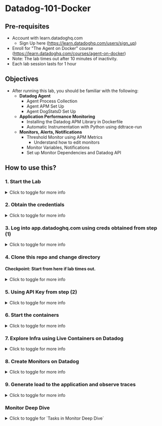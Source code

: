 # Datadog-101-Docker

## Pre-requisites 
- Account with learn.datadoghq.com
  - Sign Up here (https://learn.datadoghq.com/users/sign_up)
- Enroll for "The Agent on Docker" course (https://learn.datadoghq.com/courses/agent-on-docker)
- Note: The lab times out after 10 minutes of inactivity.
- Each lab session lasts for 1 hour

## Objectives
- After running this lab, you should be familiar with the following:
  - **Datadog Agent**
    - Agent Process Collection
    - Agent APM Set Up
    - Agent DogStatsD Set Up
  - **Application Performance Monitoring**
    - Installing the Datadog APM Library in Dockerfile
    - Automatic Instrumentation with Python using ddtrace-run
  - **Monitors, Alerts, Notifications**
    - Threshold Monitor using APM Metrics
      - Understand how to edit monitors
    - Monitor Variables, Notifications  
    - Set up Monitor Dependencies and Datadog API  

## How to use this?
### 1. Start the Lab
<details>
<summary>Click to toggle for more info</summary>
  
![image](https://github.com/jon94/Datadog-SG-Labs/assets/40360784/81283ffc-d20a-4dec-95db-10821b008675)

</details>

### 2. Obtain the credentials
<details>
<summary>Click to toggle for more info</summary>
  
![image](https://github.com/jon94/Datadog-SG-Labs/assets/40360784/d2f176d0-8f85-409b-9e77-70d09781ad35)

</details>

### 3. Log into app.datadoghq.com using creds obtained from step (1)
<details>
<summary>Click to toggle for more info</summary>
  
<img width="1501" alt="image" src="https://github.com/jon94/Datadog-SG-Labs/assets/40360784/7518ae2b-18c0-40dc-a535-0dbe3a7c19fd">
- If you are having issue logging in, please click on "Help" and navigate to "My training credentials don't work".

![image](https://github.com/jon94/Datadog-SG-Labs/assets/40360784/b11651c4-aec4-4cd4-9672-8d3e99cb8e2c)

</details>

### 4. Clone this repo and change directory
#### Checkpoint: Start from here if lab times out.
<details>
<summary>Click to toggle for more info</summary>

```
cd

git clone https://github.com/jon94/Datadog-SG-Labs.git

cd Datadog-SG-Labs/datadog-101-docker
```
![image](https://github.com/jon94/Datadog-SG-Labs/assets/40360784/fdbf45c0-e269-4440-b323-ea2b17e0c3e4)

</details>

### 5. Using API Key from step (2)
<details>
<summary>Click to toggle for more info</summary>
- Make sure you are in the correct directory >> root@agent-docker-lab-host:~/Datadog-SG-Labs/datadog-101-docker
  
```
# Replace "your_actual_api_key" with your actual API key in docker-compose.yaml
api_key="your_actual_api_key"
sed -i 's/YOUR API KEY/'"$api_key"'/g' docker-compose.yaml
```

```  
# Replace 'YOUR API KEY' with your actual API key in the rest of the required files
find . -type f -exec sed -i 's/YOUR_API_KEY/'"$api_key"'/g' {} +
```

</details>

### 6. Start the containers
<details>
<summary>Click to toggle for more info</summary>

- Make sure you are in the correct directory >> root@agent-docker-lab-host:~/Datadog-SG-Labs/datadog-101-docker
```
docker compose up -d --force-recreate --no-deps --build
```
- Check that the containers are up and running
```
docker ps -a
```
![image](https://github.com/jon94/Datadog-SG-Labs/assets/40360784/54d1442f-e9a6-4521-8161-fcdbcd9b6a97)

</details>

### 7. Explore Infra using Live Containers on Datadog
<details>
<summary>Click to toggle for more info</summary>
  
- [Live Containers](https://app.datadoghq.com/containers?query=short_image%3A%28agent%20OR%20datadog-101-docker-web%29&overview-na-groups=false&selectedTopGraph=timeseries)
<img width="1346" alt="image" src="https://github.com/jon94/Datadog-SG-Labs/assets/40360784/f03a67e4-a479-489e-8a72-eefcd3db0617">
<img width="1040" alt="image" src="https://github.com/jon94/Datadog-SG-Labs/assets/40360784/48cd289a-74e6-45c3-9f27-f9c0ddf9d8d9">

</details>

### 8. Create Monitors on Datadog
<details>
<summary>Click to toggle for more info</summary>

**Task 1: Create an Application Key in Datadog**
<details>
<summary>Click to toggle for more info</summary>

- [Create](https://docs.datadoghq.com/account_management/api-app-keys/#add-application-keys) an application key in Datadog UI. We will need this for this step.

- Proceed to next step after application key is created
  
```
# Replace "your_actual_app_key" with your actual APP key in docker-compose.yaml

app_key="your_actual_app_key"
find . -type f -exec sed -i 's/YOUR_APP_KEY/'"$app_key"'/g' {} +
```
```
chmod +x create_monitor.sh
./create_monitor.sh
```
![image](https://github.com/jon94/Datadog-SG-Labs/assets/40360784/4fa64f28-0c21-4578-9029-94abc45157f2)

</details>

**Task 2: Edit the created monitor to shorten the evaluation time**
<details>
<summary>Click to toggle for more info</summary>
  
![image](https://github.com/jon94/Datadog-SG-Labs/assets/40360784/ae03c3f0-265f-478b-b683-18f05c4769eb)

</details>

**Task 3: Based on the threshold monitor, create a similar one for simulate_error service**
<details>
<summary>Click to toggle for more info</summary>
  
- 2 methods
  - From Service Catalogue
    <img width="1329" alt="image" src="https://github.com/jon94/Datadog-SG-Labs/assets/40360784/511c7a9a-5145-443a-af4e-278a12d4db10">
  - From Monitors
    <img width="1352" alt="image" src="https://github.com/jon94/Datadog-SG-Labs/assets/40360784/7f718644-bfc8-4683-93fb-2819bc36860a">
    <img width="1351" alt="image" src="https://github.com/jon94/Datadog-SG-Labs/assets/40360784/680d4621-a854-4fbd-8f2d-70a251cd52ba">
    
</details>

**Task 4: Instead of creating a monitor based on metrics, create a monitor using APM Trace Analytics. This monitor should monitor service:flask-dd-lab in env:dd-sg-lab. Trigger an Alert when the count of error spans is > 20.**

[Hint](https://app.datadoghq.com/monitors/manage?order=desc) You should see 2 monitors created. Refer to one of them as an example.

<details>
<summary>Click to toggle for more info</summary>
  
<img width="1332" alt="image" src="https://github.com/jon94/Datadog-SG-Labs/assets/40360784/a910810c-df73-47b5-9ba8-5171bbfeb988">
    
</details>

</details>

### 9. Generate load to the application and observe traces
<details>
<summary>Click to toggle for more info</summary>
  
- Make sure you are in the correct directory >> root@agent-docker-lab-host:~/Datadog-SG-Labs/datadog-101-docker

- There are 2 endpoints.
  - HelloWorld >> localhost:5000/hello
  - Simulate Error >> localhost:5000/simulate_error
```
chmod +x run_script.sh 

./run_script.sh
```
</details>

### Monitor Deep Dive

<details>
<summary>Click to toggle for `Tasks in Monitor Deep Dive`</summary>

**Task 1: How do you alert different members based on the status of the monitor?**

<details>
<summary>Click to toggle for `Task 1`</summary>

[Hint] (https://docs.datadoghq.com/monitors/notify/variables/?tab=is_alert#conditional-variables)
  
   ```
  {{#is_alert}}
  high error rate on {{service.name}} on {{env.name}} @<email>
  {{/is_alert}} 
  
  {{#is_alert_recovery}}
  recovered. @<email>
  {{/is_alert_recovery}}
  ```

</details>

**Task 2: Your team wants better control of alerts, since simulate_error is invoked by flask-dd-labs, how can you create dependencies between the monitors such that when flask-dd-labs has an alert, simulate_errors service monitor will not be called?**

<details>
<summary>Click to toggle for `Task 2`</summary>

[Hint] (https://docs.datadoghq.com/monitors/guide/create-monitor-dependencies/)
- Follow along the idea in the document above. The endpoints in the documents are outdated. But you can use docs on [API Reference] (https://docs.datadoghq.com/api/latest/#api-reference)
  
  ```
  {{#is_alert}} 
  high error rate on {{service.name}} on {{env.name}}. Proceeding to mute downstream service (simulate_error) @webhook-mute-simulateerror
  {{/is_alert}}

  {{#is_alert_recovery}} 
  alert recovered. Proceeding to unmute downstream service (simulate_error) @webhook-unmute-simulateerror
  {{/is_alert_recovery}}
  ```

**Configure Webhook Integration**

```
To mute monitor: https://api.datadoghq.com/api/v1/monitor/<monitorid>/mute?api_key=&application_key=
To unmute monitor: https://api.datadoghq.com/api/v1/monitor/<monitorid>/unmute?api_key=&application_key=
```

[Grant the correct application key scope] (https://docs.datadoghq.com/account_management/api-app-keys/#scope-application-keys)
<img width="996" alt="image" src="https://github.com/jon94/Datadog-SG-Labs/assets/40360784/219b7a1e-67c8-455c-8912-7ec90a9b35fc">

<img width="994" alt="image" src="https://github.com/jon94/Datadog-SG-Labs/assets/40360784/ca7c2cd7-fc3d-4e4e-bcbf-a31b9d19fd1f">

<img width="998" alt="image" src="https://github.com/jon94/Datadog-SG-Labs/assets/40360784/48c0a1ff-2e1a-4412-85a5-210b5a3e26b1">

</details>

**Task 3: You learnt how to mute individual monitors, what if the downstream service has many monitors? How can you mute all monitors belonging to service:simulate_error?**

<details>
<summary>Click to toggle for `Task 3`</summary>

[Hint] (https://docs.datadoghq.com/monitors/downtimes/)

In order to use the api, you have to give the correct scope on your application key (monitor_downtime).

<img width="984" alt="image" src="https://github.com/jon94/Datadog-SG-Labs/assets/40360784/d6f827c0-84c3-4399-ab05-bf2e1510ede8">

```
https://api.datadoghq.com/api/v2/downtime?api_key=&application_key=
```

```
{
  "data": {
    "attributes": {
      "message": "mute all service:simulate_error",
      "monitor_identifier": {
        "monitor_tags": [
          "service:simulate_error",
          "env:dd-sg-lab"
        ]
      },
      "scope": "test:mute_all_simulate_error",
      "schedule": {
        "start": null
      }
    },
    "type": "downtime"
  }
}
```

<img width="997" alt="image" src="https://github.com/jon94/Datadog-SG-Labs/assets/40360784/c5264bc7-6770-41cf-ba5f-7c8d2126b24f">

</details>

</details>
